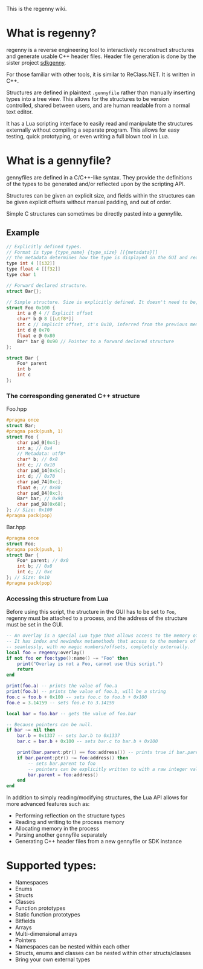 This is the regenny wiki.

# What is regenny?
regenny is a reverse engineering tool to interactively reconstruct structures and generate usable C++ header files. Header file generation is done by the sister project [sdkgenny](https://github.com/cursey/sdkgenny).

For those familiar with other tools, it is similar to ReClass.NET. It is written in C++.

Structures are defined in plaintext `.gennyfile` rather than manually inserting types into a tree view. This allows for the structures to be version controlled, shared between users, and are human readable from a normal text editor.

It has a Lua scripting interface to easily read and manipulate the structures externally without compiling a separate program. This allows for easy testing, quick prototyping, or even writing a full blown tool in Lua.

# What is a gennyfile?
gennyfiles are defined in a C/C++-like syntax. They provide the definitions of the types to be generated and/or reflected upon by the scripting API.

Structures can be given an explicit size, and fields within the structures can be given explicit offsets without manual padding, and out of order.

Simple C structures can sometimes be directly pasted into a gennyfile.

## Example
```c
// Explicitly defined types.
// Format is type {type_name} {type_size} [[{metadata}]]
// the metadata determines how the type is displayed in the GUI and read by the Lua API.
type int 4 [[i32]]
type float 4 [[f32]]
type char 1

// Forward declared structure.
struct Bar{};

// Simple structure. Size is explicitly defined. It doesn't need to be, though.
struct Foo 0x100 {
    int a @ 4 // Explicit offset
    char* b @ 8 [[utf8*]]
    int c // implicit offset, it's 0x10, inferred from the previous member
    int d @ 0x70
    float e @ 0x80 
    Bar* bar @ 0x90 // Pointer to a forward declared structure
};

struct Bar {
    Foo* parent
    int b
    int c
};
```

### The corresponding generated C++ structure
Foo.hpp
```cpp
#pragma once
struct Bar;
#pragma pack(push, 1)
struct Foo {
    char pad_0[0x4];
    int a; // 0x4
    // Metadata: utf8*
    char* b; // 0x8
    int c; // 0x10
    char pad_14[0x5c];
    int d; // 0x70
    char pad_74[0xc];
    float e; // 0x80
    char pad_84[0xc];
    Bar* bar; // 0x90
    char pad_98[0x68];
}; // Size: 0x100
#pragma pack(pop)
```

Bar.hpp
```cpp
#pragma once
struct Foo;
#pragma pack(push, 1)
struct Bar {
    Foo* parent; // 0x0
    int b; // 0x8
    int c; // 0xc
}; // Size: 0x10
#pragma pack(pop)
```

### Accessing this structure from Lua

Before using this script, the structure in the GUI has to be set to `Foo`, regenny must be attached to a process, and the address of the structure must be set in the GUI.

```lua
-- An overlay is a special Lua type that allows access to the memory of a structure.
-- It has index and newindex metamethods that access to the members of the structure
-- seamlessly, with no magic numbers/offsets, completely externally.
local foo = regenny:overlay()
if not foo or foo:type():name() ~= "Foo" then
    print("Overlay is not a Foo, cannot use this script.")
    return
end

print(foo.a) -- prints the value of foo.a
print(foo.b) -- prints the value of foo.b, will be a string
foo.c = foo.b + 0x100 -- sets foo.c to foo.b + 0x100
foo.e = 3.14159 -- sets foo.e to 3.14159

local bar = foo.bar -- gets the value of foo.bar

-- Because pointers can be null.
if bar ~= nil then
    bar.b = 0x1337 -- sets bar.b to 0x1337
    bar.c = bar.b + 0x100 -- sets bar.c to bar.b + 0x100

    print(bar.parent:ptr() == foo:address()) -- prints true if bar.parent is equal to foo
    if bar.parent:ptr() ~= foo:address() then
        -- sets bar.parent to foo
        -- pointers can be explicitly written to with a raw integer value
        bar.parent = foo:address()
    end
end
```

In addition to simply reading/modifying structures, the Lua API allows for more advanced features such as:

* Performing reflection on the structure types
* Reading and writing to the process memory
* Allocating memory in the process
* Parsing another gennyfile separately
* Generating C++ header files from a new gennyfile or SDK instance

# Supported types:

* Namespaces
* Enums
* Structs
* Classes
* Function prototypes
* Static function prototypes
* Bitfields
* Arrays
* Multi-dimensional arrays
* Pointers
* Namespaces can be nested within each other
* Structs, enums and classes can be nested within other structs/classes
* Bring your own external types
